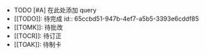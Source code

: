 - TODO [#A] 在此处添加 query
- [[TODO]]:  待完成
  id:: 65ccbd51-947b-4ef7-a5b5-3393e6cddf85
- [[TOMK]]: 待批改
- [[TOCR]]: 待订正
- [[TOAK]]: 待制卡